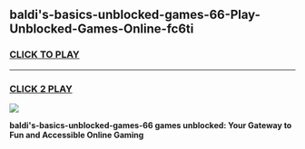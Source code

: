 
## baldi's-basics-unblocked-games-66-Play-Unblocked-Games-Online-fc6ti
<h3>
<a href="https://premium76.site?title=baldi's-basics-unblocked-games-66&ref=24A">CLICK TO PLAY</a></h3>
<hr>

<h3>
<a href="https://premium76.site?title=baldi's-basics-unblocked-games-66&ref=24A">CLICK 2 PLAY</a>
  
</h3>

<a href="https://premium76.site?title=baldi's-basics-unblocked-games-66&ref=24A"><img src="https://clearcache.store/games.png"></a>


**baldi's-basics-unblocked-games-66 games unblocked: Your Gateway to Fun and Accessible Online Gaming**
